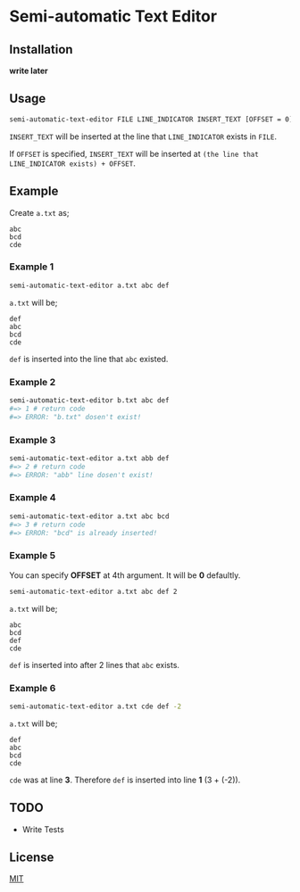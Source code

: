# Semi-automatic Text Editor

## Installation

**write later**

## Usage

```sh
semi-automatic-text-editor FILE LINE_INDICATOR INSERT_TEXT [OFFSET = 0]
```

`INSERT_TEXT` will be inserted at the line that `LINE_INDICATOR` exists in `FILE`.

If `OFFSET` is specified, `INSERT_TEXT` will be inserted at `(the line that LINE_INDICATOR exists) + OFFSET`.

## Example

Create `a.txt` as;

```text
abc
bcd
cde
```

### Example 1

```bash
semi-automatic-text-editor a.txt abc def
```

`a.txt` will be;

```text
def
abc
bcd
cde
```

`def` is inserted into the line that `abc` existed.

### Example 2

```sh
semi-automatic-text-editor b.txt abc def
#=> 1 # return code
#=> ERROR: "b.txt" dosen't exist!
```

### Example 3

```sh
semi-automatic-text-editor a.txt abb def
#=> 2 # return code
#=> ERROR: "abb" line dosen't exist!
```

### Example 4

```sh
semi-automatic-text-editor a.txt abc bcd
#=> 3 # return code
#=> ERROR: "bcd" is already inserted!
```

### Example 5

You can specify **OFFSET** at 4th argument. It will be **0** defaultly.

```sh
semi-automatic-text-editor a.txt abc def 2
```

`a.txt` will be;

```text
abc
bcd
def
cde
```

`def` is inserted into after 2 lines that `abc` exists.

### Example 6

```sh
semi-automatic-text-editor a.txt cde def -2
```

`a.txt` will be;

```text
def
abc
bcd
cde
```

`cde` was at line **3**. Therefore `def` is inserted into line **1** (3 + (-2)).

## TODO

* Write Tests

## License

[MIT](http://opensource.org/licenses/MIT)
